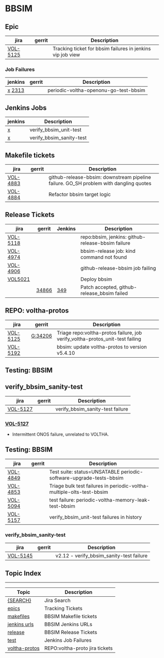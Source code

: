 BBSIM
=====



Epic
----

| jira | gerrit | Description |
| -----| ------ | ------------|
| [VOL-5125](https://jira.opencord.org/browse/VOL-5125) | | Tracking ticket for bbsim failures in jenkins vip job view |

### Job Failures

| jenkins | gerrit | Description |
| --------| ------ | ------------|
| [x](https://jenkins.opencord.org/view/All%20Jobs/job/periodic-voltha-openonu-go-test-bbsim) [2313](https://jenkins.opencord.org/view/All%20Jobs/job/periodic-voltha-openonu-go-test-bbsim/2313/) |  | periodic-voltha-openonu-go-test-bbsim |
Jenkins Jobs
------------

| jenkins | Description |
| ------- | ------------|
| [x](https://jenkins.opencord.org/job/verify_bbsim_unit-test)   | verify_bbsim_unit-test   |
| [x](https://jenkins.opencord.org/job/verify_bbsim_sanity-test) | verify_bbsim_sanity-test |
Makefile tickets
----------------

| jira | gerrit | Description |
| -----| ------ | ------------|
| [VOL-4883](https://jira.opencord.org/browse/VOL-4883) | | github-release-bbsim: downstream pipeline failure.  GO_SH problem with dangling quotes|
| [VOL-4884](https://jira.opencord.org/browse/VOL-4884) | | Refactor bbsim target logic |



Release Tickets
---------------

| jira | gerrit | Jenkins | Description |
| -----| ------ | ------- | ------------|
| [VOL-5118](https://jira.opencord.org/browse/VOL-5118) | | | repo:bbsim, jenkins: github-release-bbsim failure |
| [VOL-4974](https://jira.opencord.org/browse/VOL-4974) | | | bbsim-release job: kind command not found |
| [VOL-4906](https://jira.opencord.org/browse/VOL-4906) | | | github-release-bbsim job failing |
| [VOL5021](https://jira.opencord.org/browse/VOL-5021)  | | | Deploy bbsim |
| | [34866](https://gerrit.opencord.org/c/bbsim/+/34866) | [349](https://jenkins.opencord.org/job/github-release_bbsim/349/console) | Patch accepted, github-release_bbsim failed |

REPO: voltha-protos
-------------------

| jira | gerrit | Description |
| -----| ------ | ------------|
| [VOL-5125](https://jira.opencord.org/browse/VOL-5122) | [G:34206](https://gerrit.opencord.orlg/c/voltha-protos/+/34206) | Triage repo:voltha-protos failure, job verify_voltha-protos_unit-test failing </code>|
| [VOL-5192](https://jira.opencord.org/browse/VOL-5192) | | bbsim: update voltha-protos to version v5.4.10 |

Testing: BBSIM
--------------

## verify_bbsim_sanity-test

| jira | gerrit | Description |
| -----| ------ | ------------|
| [VOL-5127](https://jira.opencord.org/browse/VOL-5127) | | verify_bbsim_sanity-test failure         |


### [VOL-5127](https://jira.opencord.org/browse/VOL-5127)

- Intermittent ONOS failure, unrelated to VOLTHA.


Testing: BBSIM
--------------

| jira | gerrit | Description |
| -----| ------ | ------------|
| [VOL-4849](https://jira.opencord.org/browse/VOL-4849) | | Test suite: status=UNSATABLE periodic-software-upgrade-tests-bbsim |
| [VOL-4853](https://jira.opencord.org/browse/VOL-4853) | | Triage bulk test failures in periodic-voltha-multiple-olts-test-bbsim |
| [VOL-5094](https://jira.opencord.org/browse/VOL-5094) | | test failure: periodic-voltha-memory-leak-test-bbsim |
| [VOL-5157](https://jira.opencord.org/browse/VOL-5157) | | verify_bbsim_unit-test failures in history |

### verify_bbsim_sanity-test

| jira | gerrit | Description |
| -----| ------ | ------------|
| [VOL-5145](https://jira.opencord.org/browse/VOL-5145) | | v2.12 - verify_bbsim_sanity-test failure |


  
Topic Index
-----------

---

| Topic | Description |
| ----- | ------------|
| [{SEARCH}](https://jira.opencord.org/issues/?jql=(text%20~%20"bbsim")%20AND%20(resolution%20IS%20EMPTY)) | Jira Search |
| [epics](topics/epics.md)             | Tracking Tickets        |
| [makefiles](topics/makefiles.md)     | BBSIM Makefile tickets  |
| [jenkins urls](topics/jenkins.md)    | BBSIM Jenkins URLs      |
| [release](topics/release.md)         | BBSIM Release Tickets   |
| [test](topics/tests.md)              | Jenkins Job Failures    |
| [voltha-protos](topics/repo-voltha-protos.md) | REPO:voltha-proto jira tickets |
   
